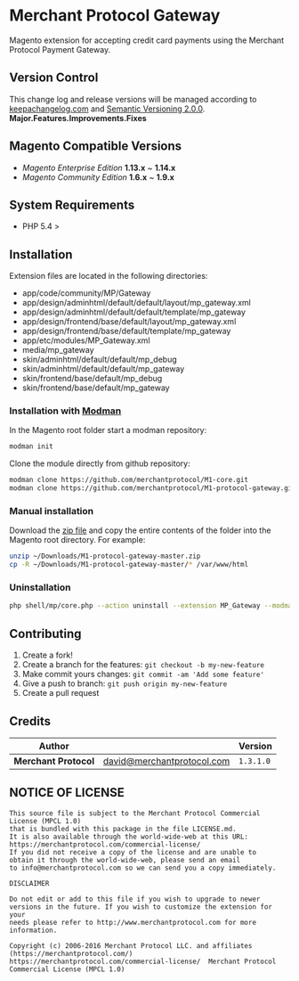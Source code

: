 # Merchant Protocol Gateway

Magento extension for accepting credit card payments using the Merchant Protocol Payment Gateway.

## Version Control

This change log and release versions will be managed according to [keepachangelog.com](http://keepachangelog.com/) and [Semantic Versioning 2.0.0](http://semver.org/).  **Major.Features.Improvements.Fixes**

## Magento Compatible Versions

* *Magento Enterprise Edition* **1.13.x** ~ **1.14.x**
* *Magento Community Edition* **1.6.x** ~ **1.9.x**

## System Requirements

* PHP 5.4 >

## Installation

Extension files are located in the following directories:

- app/code/community/MP/Gateway
- app/design/adminhtml/default/default/layout/mp_gateway.xml
- app/design/adminhtml/default/default/template/mp_gateway
- app/design/frontend/base/default/layout/mp_gateway.xml
- app/design/frontend/base/default/template/mp_gateway
- app/etc/modules/MP_Gateway.xml
- media/mp_gateway
- skin/adminhtml/default/default/mp_debug
- skin/adminhtml/default/default/mp_gateway
- skin/frontend/base/default/mp_debug
- skin/frontend/base/default/mp_gateway

### Installation with [Modman](https://github.com/colinmollenhour/modman)

In the Magento root folder start a modman repository:

```bash
modman init
```

Clone the module directly from github repository:

```bash
modman clone https://github.com/merchantprotocol/M1-core.git
modman clone https://github.com/merchantprotocol/M1-protocol-gateway.git
```

### Manual installation

Download the <a href="https://github.com/merchantprotocol/M1-protocol-gateway/archive/master.zip">zip file</a> and copy the entire contents of the folder into the Magento root directory. For example:

```bash
unzip ~/Downloads/M1-protocol-gateway-master.zip
cp -R ~/Downloads/M1-protocol-gateway-master/* /var/www/html
```

### Uninstallation

```bash
php shell/mp/core.php --action uninstall --extension MP_Gateway --modman M1-protocol-gateway
```

## Contributing

1. Create a fork!
2. Create a branch for the features: `git checkout -b my-new-feature`
3. Make commit yours changes: `git commit -am 'Add some feature'`
4. Give a push to branch: `git push origin my-new-feature`
5. Create a pull request

## Credits

Author||Version
--- | --- | ---
**Merchant Protocol** | david@merchantprotocol.com | `1.3.1.0`

## NOTICE OF LICENSE

	This source file is subject to the Merchant Protocol Commercial License (MPCL 1.0)
	that is bundled with this package in the file LICENSE.md.
	It is also available through the world-wide-web at this URL:
	https://merchantprotocol.com/commercial-license/
	If you did not receive a copy of the license and are unable to
	obtain it through the world-wide-web, please send an email
	to info@merchantprotocol.com so we can send you a copy immediately.
        
	DISCLAIMER
        
	Do not edit or add to this file if you wish to upgrade to newer
	versions in the future. If you wish to customize the extension for your
	needs please refer to http://www.merchantprotocol.com for more information.
	
	Copyright (c) 2006-2016 Merchant Protocol LLC. and affiliates (https://merchantprotocol.com/)
	https://merchantprotocol.com/commercial-license/  Merchant Protocol Commercial License (MPCL 1.0)
	
